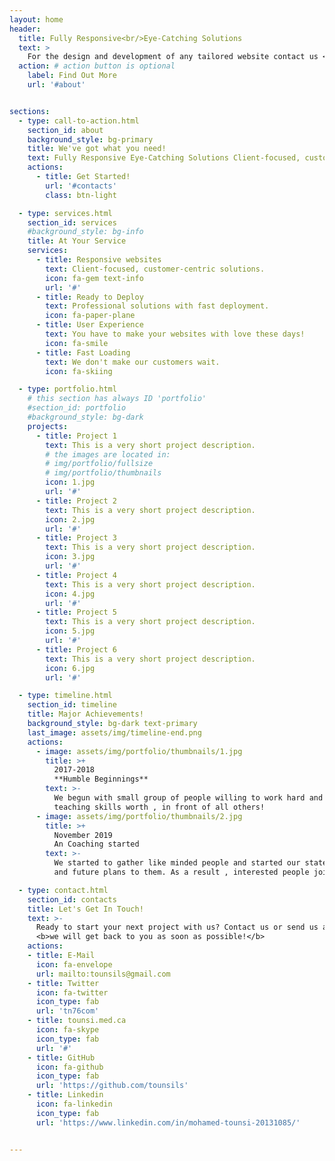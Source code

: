 ```yaml
---
layout: home
header:
  title: Fully Responsive<br/>Eye-Catching Solutions
  text: >
    For the design and development of any tailored website contact us <br/> Let's get started.
  action: # action button is optional
    label: Find Out More
    url: '#about'


sections:
  - type: call-to-action.html
    section_id: about
    background_style: bg-primary
    title: We've got what you need!
    text: Fully Responsive Eye-Catching Solutions Client-focused, customer-centric, creating website solutions that deliver tangible business results. <br/>eBusinessDev’s web developers helps brands the ever-changing digital landscape. <br/>For the design and development of any tailored website contact us Let's get started.
    actions:
      - title: Get Started!
        url: '#contacts'
        class: btn-light

  - type: services.html
    section_id: services
    #background_style: bg-info
    title: At Your Service
    services:
      - title: Responsive websites
        text: Client-focused, customer-centric solutions.
        icon: fa-gem text-info
        url: '#'
      - title: Ready to Deploy
        text: Professional solutions with fast deployment.
        icon: fa-paper-plane
      - title: User Experience
        text: You have to make your websites with love these days!
        icon: fa-smile
      - title: Fast Loading
        text: We don't make our customers wait.
        icon: fa-skiing

  - type: portfolio.html
    # this section has always ID 'portfolio'
    #section_id: portfolio
    #background_style: bg-dark
    projects:
      - title: Project 1
        text: This is a very short project description.
        # the images are located in:
        # img/portfolio/fullsize
        # img/portfolio/thumbnails
        icon: 1.jpg
        url: '#'
      - title: Project 2
        text: This is a very short project description.
        icon: 2.jpg
        url: '#'
      - title: Project 3
        text: This is a very short project description.
        icon: 3.jpg
        url: '#'
      - title: Project 4
        text: This is a very short project description.
        icon: 4.jpg
        url: '#'
      - title: Project 5
        text: This is a very short project description.
        icon: 5.jpg
        url: '#'
      - title: Project 6
        text: This is a very short project description.
        icon: 6.jpg
        url: '#'

  - type: timeline.html
    section_id: timeline
    title: Major Achievements!
    background_style: bg-dark text-primary
    last_image: assets/img/timeline-end.png
    actions:
      - image: assets/img/portfolio/thumbnails/1.jpg
        title: >+
          2017-2018
          **Humble Beginnings**
        text: >-
          We begun with small group of people willing to work hard and make our
          teaching skills worth , in front of all others!
      - image: assets/img/portfolio/thumbnails/2.jpg
        title: >+
          November 2019
          An Coaching started
        text: >-
          We started to gather like minded people and started our stategies
          and future plans to them. As a result , interested people joined us!

  - type: contact.html
    section_id: contacts
    title: Let's Get In Touch!
    text: >-
      Ready to start your next project with us? Contact us or send us an email,<br/>
      <b>we will get back to you as soon as possible!</b>
    actions:
    - title: E-Mail
      icon: fa-envelope
      url: mailto:tounsils@gmail.com
    - title: Twitter
      icon: fa-twitter
      icon_type: fab
      url: 'tn76com'
    - title: tounsi.med.ca
      icon: fa-skype
      icon_type: fab
      url: '#'
    - title: GitHub
      icon: fa-github
      icon_type: fab
      url: 'https://github.com/tounsils'
    - title: Linkedin
      icon: fa-linkedin
      icon_type: fab
      url: 'https://www.linkedin.com/in/mohamed-tounsi-20131085/'


---
```

